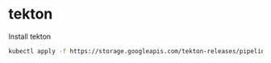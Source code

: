 # tekton

Install tekton
```bash
kubectl apply -f https://storage.googleapis.com/tekton-releases/pipeline/latest/release.yaml
```

